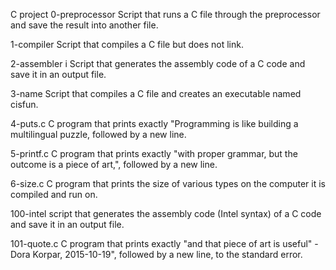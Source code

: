 C project
0-preprocessor
Script that runs a C file through the preprocessor and save the result into another file.

1-compiler
Script that compiles a C file but does not link.

2-assembler i
Script that generates the assembly code of a C code and save it in an output file.

3-name
Script that compiles a C file and creates an executable named cisfun.

4-puts.c
C program that prints exactly "Programming is like building a multilingual puzzle, followed by a new line.

5-printf.c
C program that prints exactly "with proper grammar, but the outcome is a piece of art,", followed by a new line.

6-size.c
C program that prints the size of various types on the computer it is compiled and run on.

100-intel
script that generates the assembly code (Intel syntax) of a C code and save it in an output file.

101-quote.c
C program that prints exactly "and that piece of art is useful" - Dora Korpar, 2015-10-19", followed by a new line, to the standard error.
